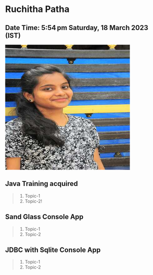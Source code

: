 # Ruchitha Patha

## Date Time:  5:54 pm Saturday, 18 March 2023 (IST)

![ Ruchitha Patha|150x150](Documentation/Images/Ruchitha_4_400x400.jpg)

## Java Training acquired

> 1. Topic-1
> 1. Topic-2!

## Sand Glass Console App

> 1. Topic-1
> 1. Topic-2

## JDBC with Sqlite Console App
> 1. Topic-1
> 1. Topic-2

